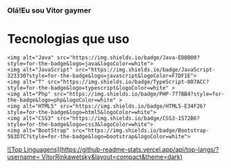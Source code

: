 ### Olá!Eu  sou Vitor gaymer


# Tecnologias que uso

<div style="display: inline_block">
     
    <img alt="Java" src="https://img.shields.io/badge/Java-ED8B00?style=for-the-badge&logo=java&logoColor=white">
    <img alt="JavaScript" src="https://img.shields.io/badge/JavaScript-323330?style=for-the-badge&logo=javascript&logoColor=F7DF1E">    
    <img alt="T" src="https://img.shields.io/badge/TypeScript-007ACC?style=for-the-badge&logo=typescript&logoColor=white" >
    <img alt="Php" src="https://img.shields.io/badge/PHP-777BB4?style=for-the-badge&logo=php&logoColor=white" >
    <img alt="HTML5" src="https://img.shields.io/badge/HTML5-E34F26?style=for-the-badge&logo=html5&logoColor=white">
    <img alt="CSS3" src="https://img.shields.io/badge/CSS3-1572B6?style=for-the-badge&logo=css3&logoColor=white">  
    <img alt="BootStrap" src="https://img.shields.io/badge/Bootstrap-563D7C?style=for-the-badge&logo=bootstrap&logoColor=white">    

    

</div>

[![Top Linguagens](https://github-readme-stats.vercel.app/api/top-langs/?username=
VitorRinkawetsky&layout=compact&theme=dark)](https://github.com/anuraghazra/github-readme-stats)

